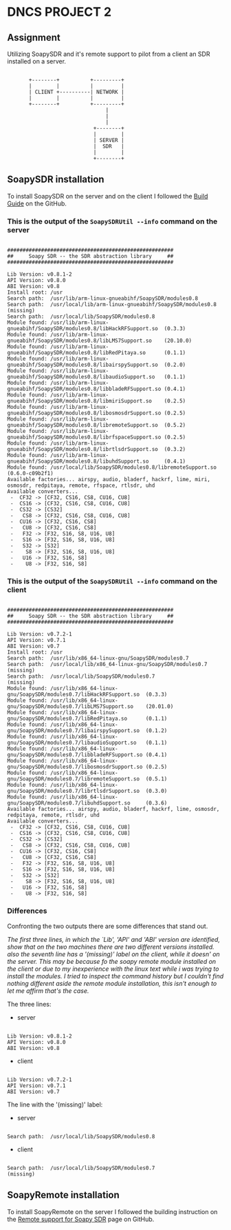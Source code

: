 # DNCS PROJECT 2

## Assignment

Utilizing SoapySDR and it's remote support to pilot from a client an SDR installed on a server.

```text

       +--------+          +---------+
       |        |          |         |
       | CLIENT +----------| NETWORK |
       |        |          |         |
       +--------+          +---------+
                                |
                                |
                                |
                            +--------+
                            |        |
                            | SERVER |   
                            |  SDR   |
                            |        |
                            +--------+

```

## SoapySDR installation

To install SoapySDR on the server and on the client I followed the [Build Guide](https://github.com/pothosware/SoapySDR/wiki/BuildGuide) on the GitHub.

### This is the output of the `SoapySDRUtil --info` command on the server

```text

######################################################
##     Soapy SDR -- the SDR abstraction library     ##
######################################################

Lib Version: v0.8.1-2
API Version: v0.8.0
ABI Version: v0.8
Install root: /usr
Search path:  /usr/lib/arm-linux-gnueabihf/SoapySDR/modules0.8
Search path:  /usr/local/lib/arm-linux-gnueabihf/SoapySDR/modules0.8                (missing)
Search path:  /usr/local/lib/SoapySDR/modules0.8
Module found: /usr/lib/arm-linux-gnueabihf/SoapySDR/modules0.8/libHackRFSupport.so  (0.3.3)
Module found: /usr/lib/arm-linux-gnueabihf/SoapySDR/modules0.8/libLMS7Support.so    (20.10.0)
Module found: /usr/lib/arm-linux-gnueabihf/SoapySDR/modules0.8/libRedPitaya.so      (0.1.1)
Module found: /usr/lib/arm-linux-gnueabihf/SoapySDR/modules0.8/libairspySupport.so  (0.2.0)
Module found: /usr/lib/arm-linux-gnueabihf/SoapySDR/modules0.8/libaudioSupport.so   (0.1.1)
Module found: /usr/lib/arm-linux-gnueabihf/SoapySDR/modules0.8/libbladeRFSupport.so (0.4.1)
Module found: /usr/lib/arm-linux-gnueabihf/SoapySDR/modules0.8/libmiriSupport.so    (0.2.5)
Module found: /usr/lib/arm-linux-gnueabihf/SoapySDR/modules0.8/libosmosdrSupport.so (0.2.5)
Module found: /usr/lib/arm-linux-gnueabihf/SoapySDR/modules0.8/libremoteSupport.so  (0.5.2)
Module found: /usr/lib/arm-linux-gnueabihf/SoapySDR/modules0.8/librfspaceSupport.so (0.2.5)
Module found: /usr/lib/arm-linux-gnueabihf/SoapySDR/modules0.8/librtlsdrSupport.so  (0.3.2)
Module found: /usr/lib/arm-linux-gnueabihf/SoapySDR/modules0.8/libuhdSupport.so     (0.4.1)
Module found: /usr/local/lib/SoapySDR/modules0.8/libremoteSupport.so                (0.6.0-c09b2f1)
Available factories... airspy, audio, bladerf, hackrf, lime, miri, osmosdr, redpitaya, remote, rfspace, rtlsdr, uhd
Available converters...
 -  CF32 -> [CF32, CS16, CS8, CU16, CU8]
 -  CS16 -> [CF32, CS16, CS8, CU16, CU8]
 -  CS32 -> [CS32]
 -   CS8 -> [CF32, CS16, CS8, CU16, CU8]
 -  CU16 -> [CF32, CS16, CS8]
 -   CU8 -> [CF32, CS16, CS8]
 -   F32 -> [F32, S16, S8, U16, U8]
 -   S16 -> [F32, S16, S8, U16, U8]
 -   S32 -> [S32]
 -    S8 -> [F32, S16, S8, U16, U8]
 -   U16 -> [F32, S16, S8]
 -    U8 -> [F32, S16, S8]

```

### This is the output of the `SoapySDRUtil --info` command on the client

```text

######################################################
##     Soapy SDR -- the SDR abstraction library     ##
######################################################

Lib Version: v0.7.2-1
API Version: v0.7.1
ABI Version: v0.7
Install root: /usr
Search path:  /usr/lib/x86_64-linux-gnu/SoapySDR/modules0.7
Search path:  /usr/local/lib/x86_64-linux-gnu/SoapySDR/modules0.7                (missing)
Search path:  /usr/local/lib/SoapySDR/modules0.7                                 (missing)
Module found: /usr/lib/x86_64-linux-gnu/SoapySDR/modules0.7/libHackRFSupport.so  (0.3.3)
Module found: /usr/lib/x86_64-linux-gnu/SoapySDR/modules0.7/libLMS7Support.so    (20.01.0)
Module found: /usr/lib/x86_64-linux-gnu/SoapySDR/modules0.7/libRedPitaya.so      (0.1.1)
Module found: /usr/lib/x86_64-linux-gnu/SoapySDR/modules0.7/libairspySupport.so  (0.1.2)
Module found: /usr/lib/x86_64-linux-gnu/SoapySDR/modules0.7/libaudioSupport.so   (0.1.1)
Module found: /usr/lib/x86_64-linux-gnu/SoapySDR/modules0.7/libbladeRFSupport.so (0.4.1)
Module found: /usr/lib/x86_64-linux-gnu/SoapySDR/modules0.7/libosmosdrSupport.so (0.2.5)
Module found: /usr/lib/x86_64-linux-gnu/SoapySDR/modules0.7/libremoteSupport.so  (0.5.1)
Module found: /usr/lib/x86_64-linux-gnu/SoapySDR/modules0.7/librtlsdrSupport.so  (0.3.0)
Module found: /usr/lib/x86_64-linux-gnu/SoapySDR/modules0.7/libuhdSupport.so     (0.3.6)
Available factories... airspy, audio, bladerf, hackrf, lime, osmosdr, redpitaya, remote, rtlsdr, uhd
Available converters...
 -  CF32 -> [CF32, CS16, CS8, CU16, CU8]
 -  CS16 -> [CF32, CS16, CS8, CU16, CU8]
 -  CS32 -> [CS32]
 -   CS8 -> [CF32, CS16, CS8, CU16, CU8]
 -  CU16 -> [CF32, CS16, CS8]
 -   CU8 -> [CF32, CS16, CS8]
 -   F32 -> [F32, S16, S8, U16, U8]
 -   S16 -> [F32, S16, S8, U16, U8]
 -   S32 -> [S32]
 -    S8 -> [F32, S16, S8, U16, U8]
 -   U16 -> [F32, S16, S8]
 -    U8 -> [F32, S16, S8]

```

### Differences

Confronting the two outputs there are some differences that stand out.

*The first three lines, in which the `Lib', 'API' and 'ABI' version are identified, show that on the two machines there are two different versions installed.
also the seventh line has a '(missing)' label on the client, while it doesn' on the server.
This may be because fo the soapy remote module installed on the client or due to my inexperience with the linux text while i was trying to install the modules.
I tried to inspect the command history but I couldn't find nothing different aside the remote module installation, this isn't enough to let me affirm that's the case.*

The three lines:

- server

```text

Lib Version: v0.8.1-2
API Version: v0.8.0
ABI Version: v0.8

```

- client

```text

Lib Version: v0.7.2-1
API Version: v0.7.1
ABI Version: v0.7

```

The line with the '(missing)' label:

- server

```text

Search path:  /usr/local/lib/SoapySDR/modules0.8

```

- client

```text

Search path:  /usr/local/lib/SoapySDR/modules0.7                                 (missing)

```

## SoapyRemote installation

To install SoapyRemote on the server I followed the building instruction on the [Remote support for Soapy SDR](https://github.com/pothosware/SoapyRemote/wiki) page on GitHub.
